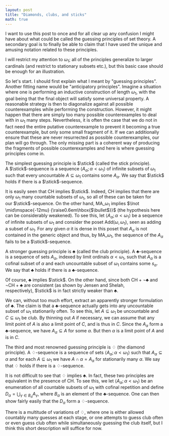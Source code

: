 ```yaml
---
layout: post
title: "Diamonds, clubs, and sticks"
math: true
---
```


$\newcommand{\stick}{\mid\mspace{-7mu} {\raise0.6em\hbox{$\bullet$}}}$

I want to use this post to once and for all clear up any confusion I might have about what could be called the guessing principles of set theory. 
A secondary goal is to finally be able to claim that I have used the unique and amusing notation related to these principles.

I will restrict my attention to $\omega_1$; all of the principles generalize to larger cardinals (and restrict to stationary subsets etc.), 
but this basic case should be enough for an illustration.

So let's start. I should first explain what I meant by "guessing principles". Another fitting name would be "anticipatory principles". 
Imagine a situation where one is performing an inductive construction of length $\omega_1$, with the goal being that the final object will satisfy some universal property. 
A reasonable strategy is then to diagonalize against all possible counterexamples while performing the construction. 
However, it might happen that there are simply too many possible counterexamples to deal with in $\omega_1$ many steps. 
Nevertheless, it is often the case that we do not in fact need the entire putative counterexample to prevent it becoming a true counterexample, 
but only some small fragment of it. If we can additionally ensure that these are never resurrected as possible counterexamples, our plan will go through. 
The only missing part is a coherent way of producing the fragments of possible counterexamples and here is where guessing principles come in.

The simplest guessing principle is $\stick$ (called the stick principle). 
A $\stick$-sequence is a sequence $\langle A_\alpha;\alpha<\omega_1\rangle$ of infinite subsets of $\omega_1$ such that every uncountable 
$A\subseteq \omega_1$ contains some $A_\alpha$. We say that $\stick$ holds if there is a $\stick$-sequence.

It is easily seen that CH implies $\stick$. Indeed, CH implies that there are only $\omega_1$ many countable subsets of $\omega_1$, so all of these can be taken for our $\stick$-sequence. 
On the other hand, $\mathrm{MA}\_{\omega_1}$ implies $\lnot \mid\mspace{-12mu} {\raise0.6em\hbox{$\bullet$}}$ (the hypothesis here can be considerably weakened). 
To see this, let $\langle A_\alpha;\alpha<\omega_1\rangle$ be a sequence of infinite subsets of $\omega_1$ and consider the poset $\mathrm{Add}(\omega,\omega_1)$, 
seen as adding a subset of $\omega_1$. For any given $\alpha$ it is dense in this poset that $A_\alpha$ is not contained in the generic object and thus, 
by $\mathrm{MA}\_{\omega_1}$, the sequence of the $A_\alpha$ fails to be a $\stick$-sequence.

A stronger guessing principle is $\clubsuit$ (called the club principle). A $\clubsuit$-sequence is a sequence of sets $A_\alpha$, 
indexed by limit ordinals $\alpha<\omega_1$, such that $A_\alpha$ is a cofinal subset of $\alpha$ and each uncountable subset of $\omega_1$ 
contains some $s_\alpha$. We say that $\clubsuit$ holds if there is a $\clubsuit$-sequence.

Of course, $\clubsuit$ implies $\stick$. On the other hand, since both $\text{CH}+\lnot\clubsuit$ and $\lnot\mathrm{CH}+\clubsuit$ 
are consistent (as shown by Jensen and Shelah, respectively), $\stick$ is in fact strictly weaker than $\clubsuit$.

We can, without too much effort, extract an apparently stronger formulation of $\clubsuit$. 
The claim is that a $\clubsuit$-sequence actually gets into any uncountable subset of $\omega_1$ stationarily often. 
To see this, let $A\subseteq \omega_1$ be uncountable and $C\subseteq\omega_1$ be club. By thinning out $A$ if necessary, 
we can assume that any limit point of $A$ is also a limit point of $C$, and is thus in $C$. Since the $A_\alpha$ form a $\clubsuit$-sequence, 
we have $A_\alpha\subseteq A$ for some $\alpha$. But then $\alpha$ is a limit point of $A$ and is in $C$.

The third and most renowned guessing principle is $\diamondsuit$ (the diamond principle). A $\diamondsuit$-sequence is a sequence of sets 
$\langle A_\alpha;\alpha<\omega_1\rangle$ such that $A_\alpha\subseteq \alpha$ and for each $A\subseteq\omega_1$ we have 
$A\cap\alpha=A_\alpha$ for stationarily many $\alpha$. We say that $\diamondsuit$ holds if there is a $\diamondsuit$-sequence.

It is not difficult to see that $\diamondsuit$ implies $\clubsuit$. In fact, these two principles are equivalent in the presence of CH. 
To see this, we let $\langle A_\alpha;\alpha<\omega_1\rangle$ be an enumeration of all countable subsets of $\omega_1$ with cofinal repetition 
and define $D_\alpha=\bigcup_{\gamma\in B_\alpha}A_\gamma$, where $B_\alpha$ is an element of the $\clubsuit$-sequence. 
One can then show fairly easily that the $D_\alpha$ form a $\diamondsuit$-sequence.

There is a multitude of variations of $\diamondsuit$, where one is either allowed countably many guesses at each stage, 
or one attempts to guess club often or even guess club often while simultaneously guessing the club itself, but I think this short description will suffice for now.